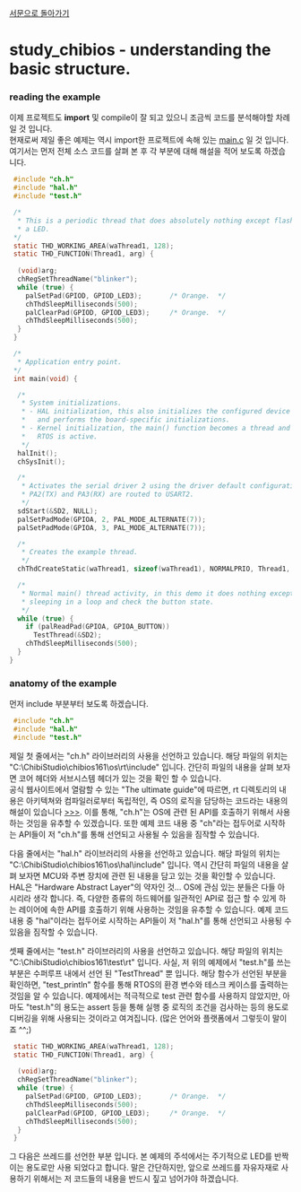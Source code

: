 [서문으로 돌아가기](README.md#howwhat---어떻게-무엇을-개발하고-공유할까)

# study_chibios - understanding the basic structure.

### reading the example
   
이제 프로젝트도 **import** 및 compile이 잘 되고 있으니 조금씩 코드를 분석해야할 차례일 것 입니다.   
현재로써 제일 좋은 예제는 역시 import한 프로젝트에 속해 있는 [main.c](projects/RT-STM32F407-DISCOVERY-01/main.c) 일 것 입니다.  
여기서는 먼저 전체 소스 코드를 살펴 본 후 각 부분에 대해 해설을 적어 보도록 하겠습니다.   
   
```C 
 #include "ch.h"
 #include "hal.h"
 #include "test.h"

 /*
  * This is a periodic thread that does absolutely nothing except flashing
  * a LED.
 */
 static THD_WORKING_AREA(waThread1, 128);
 static THD_FUNCTION(Thread1, arg) {
 
  (void)arg;
  chRegSetThreadName("blinker");
  while (true) {
    palSetPad(GPIOD, GPIOD_LED3);       /* Orange.  */
    chThdSleepMilliseconds(500);
    palClearPad(GPIOD, GPIOD_LED3);     /* Orange.  */
    chThdSleepMilliseconds(500);
  }
 }

 /*
  * Application entry point.
 */
 int main(void) {

  /*
   * System initializations.
   * - HAL initialization, this also initializes the configured device drivers
   *   and performs the board-specific initializations.
   * - Kernel initialization, the main() function becomes a thread and the
   *   RTOS is active.
   */
  halInit();
  chSysInit();

  /*
   * Activates the serial driver 2 using the driver default configuration.
   * PA2(TX) and PA3(RX) are routed to USART2.
   */
  sdStart(&SD2, NULL);
  palSetPadMode(GPIOA, 2, PAL_MODE_ALTERNATE(7));
  palSetPadMode(GPIOA, 3, PAL_MODE_ALTERNATE(7));

  /*
   * Creates the example thread.
   */
  chThdCreateStatic(waThread1, sizeof(waThread1), NORMALPRIO, Thread1, NULL);

  /*
   * Normal main() thread activity, in this demo it does nothing except
   * sleeping in a loop and check the button state.
   */
  while (true) {
    if (palReadPad(GPIOA, GPIOA_BUTTON))
      TestThread(&SD2);
    chThdSleepMilliseconds(500);
  }
}
```
  
  
### anatomy of the example
  
먼저 include 부분부터 보도록 하겠습니다.

```C
 #include "ch.h"
 #include "hal.h"
 #include "test.h"
```

제일 첫 줄에서는 "ch.h" 라이브러리의 사용을 선언하고 있습니다. 해당 파일의 위치는 "C:\ChibiStudio\chibios161\os\rt\include" 입니다. 간단히 파일의 내용을 살펴 보자면 코어 헤더와 서브시스템 헤더가 있는 것을 확인 할 수 있습니다.  
공식 웹사이트에서 열람할 수 있는 "The ultimate guide"에 따르면, rt 디렉토리의 내용은 아키텍쳐와 컴파일러로부터 독립적인, 즉 OS의 로직을 담당하는 코드라는 내용의 해설이 있습니다 [>>>](http://www.chibios.org/dokuwiki/doku.php?id=chibios:book:architecture#the_big_picture). 이를 통해, "ch.h"는 OS에 관련 된 API를 호출하기 위해서 사용하는 것임을 유추할 수 있겠습니다. 또한 예제 코드 내용 중 "ch"라는 접두어로 시작하는 API들이 저 "ch.h"를 통해 선언되고 사용될 수 있음을 짐작할 수 있습니다.   

다음 줄에서는 "hal.h" 라이브러리의 사용을 선언하고 있습니다. 해당 파일의 위치는 "C:\ChibiStudio\chibios161\os\hal\include" 입니다. 역시 간단히 파일의 내용을 살펴 보자면 MCU와 주변 장치에 관련 된 내용을 담고 있는 것을 확인할 수 있습니다.   
HAL은 "Hardware Abstract Layer"의 약자인 것... OS에 관심 있는 분들은 다들 아시리라 생각 합니다. 즉, 다양한 종류의 하드웨어를 일관적인 API로 접근 할 수 있게 하는 레이어에 속한 API를 호출하기 위해 사용하는 것임을 유추할 수 있습니다. 예제 코드 내용 중 "hal"이라는 접두어로 시작하는 API들이 저 "hal.h"를 통해 선언되고 사용됭 수 있음을 짐작할 수 있습니다.   

셋째 줄에서는 "test.h" 라이브러리의 사용을 선언하고 있습니다. 해당 파일의 위치는 "C:\ChibiStudio\chibios161\test\rt" 입니다. 사실, 저 위의 예제에서 "test.h"를 쓰는 부분은 수퍼루프 내에서 선언 된 "TestThread" 뿐 입니다. 해당 함수가 선언된 부분을 확인하면, "test_println" 함수를 통해 RTOS의 환경 변수와 테스크 케이스를 출력하는 것임을 알 수 있습니다. 예제에서는 적극적으로 test 관련 함수를 사용하지 않았지만, 아마도 "test.h"의 용도는 assert 등을 통해 실행 중 로직의 조건을 검사하는 등의 용도로 디버깅을 위해 사용되는 것이라고 여겨집니다. (많은 언어와 플랫폼에서 그렇듯이 말이죠 ^^;)
  
```C
 static THD_WORKING_AREA(waThread1, 128);
 static THD_FUNCTION(Thread1, arg) {
 
  (void)arg;
  chRegSetThreadName("blinker");
  while (true) {
    palSetPad(GPIOD, GPIOD_LED3);       /* Orange.  */
    chThdSleepMilliseconds(500);
    palClearPad(GPIOD, GPIOD_LED3);     /* Orange.  */
    chThdSleepMilliseconds(500);
  }
 }
```
  
그 다음은 쓰레드를 선언한 부분 입니다. 본 예제의 주석에서는 주기적으로 LED를 반짝이는 용도로만 사용 되었다고 합니다. 말은 간단하지만, 앞으로 쓰레드를 자유자재로 사용하기 위해서는 저 코드들의 내용을 반드시 짚고 넘어가야 하겠습니다.  




